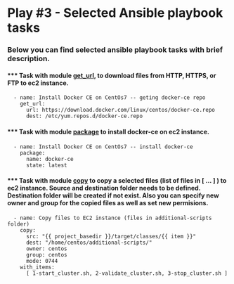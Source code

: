 # Play #3 - Selected Ansible playbook tasks


### Below you can find selected ansible playbook tasks with brief description. 

#### *** Task with module [get_url](https://docs.ansible.com/ansible/latest/modules/get_url_module.html), to download files from HTTP, HTTPS, or FTP to ec2 instance.
``` 
  - name: Install Docker CE on CentOs7 -- geting docker-ce repo
    get_url:
      url: https://download.docker.com/linux/centos/docker-ce.repo
      dest: /etc/yum.repos.d/docker-ce.repo
```

#### *** Task with module [package](https://docs.ansible.com/ansible/latest/modules/package_module.html) to install docker-ce on ec2 instance.
```
  - name: Install Docker CE on CentOs7 -- install docker-ce
    package:
      name: docker-ce
      state: latest
```

#### *** Task with module [copy](https://docs.ansible.com/ansible/latest/modules/copy_module.html) to copy a selected files (list of files in \[ ... ] ) to ec2 instance. Source and destination folder needs to be defined. Destination folder will be created if not exist. Also you can specify new owner and group for the copied files as well as set new permisions. 
```
  - name: Copy files to EC2 instance (files in additional-scripts folder)
    copy:
      src: "{{ project_basedir }}/target/classes/{{ item }}"
      dest: "/home/centos/additional-scripts/"
      owner: centos
      group: centos
      mode: 0744
    with_items:
      [ 1-start_cluster.sh, 2-validate_cluster.sh, 3-stop_cluster.sh ]
```


